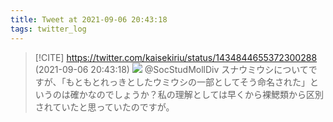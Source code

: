 ```yaml
---
title: Tweet at 2021-09-06 20:43:18
tags: twitter_log
---
```


> [!CITE] https://twitter.com/kaisekiriu/status/1434844655372300288 (2021-09-06 20:43:18)
> ![](https://twitter.com/kaisekiriu/status/1434844655372300288)
> @SocStudMollDiv スナウミウシについてですが、「もともとれっきとしたウミウシの一部としてそう命名された」というのは確かなのでしょうか？私の理解としては早くから裸鰓類から区別されていたと思っていたのですが。
